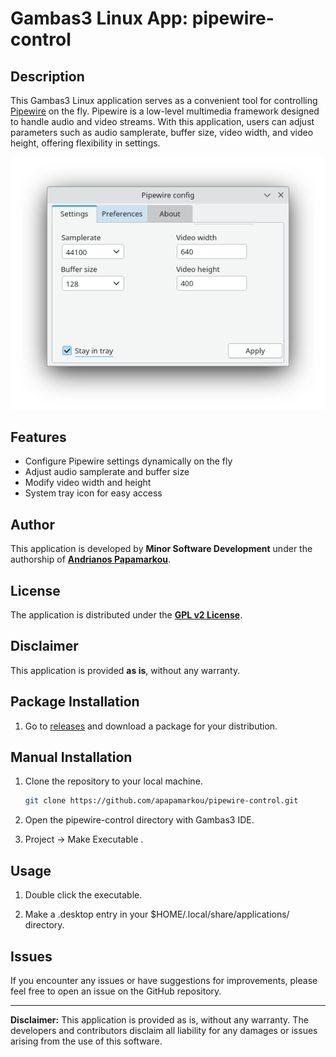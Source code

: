 # Gambas3 Linux App: pipewire-control

## Description
This Gambas3 Linux application serves as a convenient tool for controlling [Pipewire](https://pipewire.org/) on the fly. Pipewire is a low-level multimedia framework designed to handle audio and video streams. With this application, users can adjust parameters such as audio samplerate, buffer size, video width, and video height, offering flexibility in settings.

![Screenshot](images/Screenshot_20240212_114412.png)

## Features
- Configure Pipewire settings dynamically on the fly
- Adjust audio samplerate and buffer size
- Modify video width and height
- System tray icon for easy access

## Author
This application is developed by **Minor Software Development** under the authorship of [**Andrianos Papamarkou**](https://github.com/apapamarkou).

## License
The application is distributed under the [**GPL v2 License**](https://www.gnu.org/licenses/old-licenses/gpl-2.0.html).

## Disclaimer
This application is provided **as is**, without any warranty.

## Package Installation
1. Go to [releases](https://github.com/apapamarkou/pipewire-control/releases) and download a package for your distribution.

## Manual Installation
1. Clone the repository to your local machine.
    ```bash
    git clone https://github.com/apapamarkou/pipewire-control.git
    ```
2. Open the pipewire-control directory with Gambas3 IDE.

3. Project -> Make Executable .

## Usage
1. Double click the executable.

2. Make a .desktop entry in your $HOME/.local/share/applications/ directory.

## Issues
If you encounter any issues or have suggestions for improvements, please feel free to open an issue on the GitHub repository.

---
**Disclaimer:** This application is provided as is, without any warranty. The developers and contributors disclaim all liability for any damages or issues arising from the use of this software.


